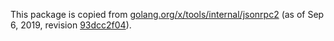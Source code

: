 This package is copied from [golang.org/x/tools/internal/jsonrpc2](https://godoc.org/golang.org/x/tools/internal/jsonrpc2) (as of Sep 6, 2019, revision [93dcc2f04](https://github.com/golang/tools/commit/93dcc2f048f5c4d0369b73a355ba598c8e61e48d)).
